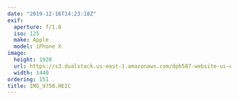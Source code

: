 ```yaml
---
date: "2019-12-16T14:23:18Z"
exif:
  aperture: f/1.8
  iso: 125
  make: Apple
  model: iPhone X
image:
  height: 1920
  url: https://s3.dualstack.us-east-1.amazonaws.com/dpb587-website-us-east-1/asset/gallery/2019-south-america/44ed08e4-bc25-66bf-d79f-78550e80022b~1920.jpg
  width: 1440
ordering: 151
title: IMG_9750.HEIC
---
```

